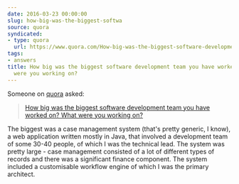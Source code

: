 ```yaml
---
date: 2016-03-23 00:00:00
slug: how-big-was-the-biggest-softwa
source: quora
syndicated:
- type: quora
  url: https://www.quora.com/How-big-was-the-biggest-software-development-team-you-have-worked-on-What-were-you-working-on/answer/Roy-Tang
tags:
- answers
title: How big was the biggest software development team you have worked on? What
  were you working on?
---
```


Someone on [quora](https://quora.com) asked:

> [How big was the biggest software development team you have worked on? What were you working on?](https://www.quora.com/How-big-was-the-biggest-software-development-team-you-have-worked-on-What-were-you-working-on/answer/Roy-Tang)


The biggest was a case management system (that's pretty generic, I know), a web application written mostly in Java, that involved a development team of some 30-40 people, of which I was the technical lead. The system was pretty large - case management consisted of a lot of different types of records and there was a significant finance component. The system included a customisable workflow engine of which I was the primary architect.